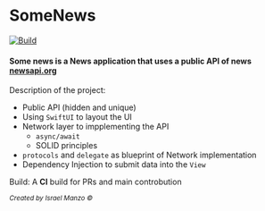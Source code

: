 # SomeNews

[![Build](https://github.com/israman30/SomeNews/actions/workflows/build.yml/badge.svg)](https://github.com/israman30/SomeNews/actions/workflows/build.yml)

#### Some news is a News application that uses a public API of news [newsapi.org](https://newsapi.org/)

Description of the project:
- Public API (hidden and unique)
- Using ```SwiftUI``` to layout the UI
- Network layer to impplementing the API
    - ```async/await```
    - SOLID principles
- ```protocols``` and ```delegate``` as blueprint of Network implementation
- Dependency Injection to submit data into the ```View```

Build:
A <strong>CI</strong> build for PRs and main controbution 


_<sub>Created by Israel Manzo &copy;</sub>_